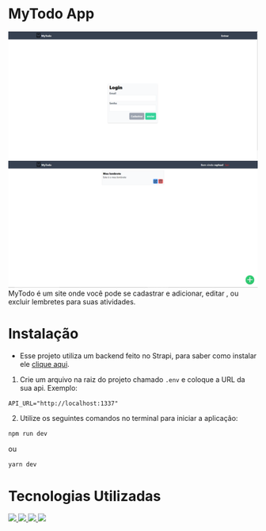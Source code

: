 # MyTodo App
<img src='./public/Readme/login.png'>
<img src='./public/Readme/lembretes.png'>
MyTodo é um site onde você pode se cadastrar e adicionar, editar , ou excluir lembretes para suas atividades.

# Instalação

* Esse projeto utiliza um backend feito no Strapi, para saber como instalar ele [clique aqui](https://github.com/RaphaelAbracos/Mytodo-backend).

1. Crie um arquivo na raiz do projeto chamado `.env` e coloque a URL da sua api. Exemplo:
```
API_URL="http://localhost:1337"
```

2. Utilize os seguintes comandos no terminal para iniciar a aplicação:

```bash
npm run dev
```
ou
```bash
yarn dev
```



# Tecnologias Utilizadas
<a href='https://nextjs.org/'>
<img src='https://cdn.worldvectorlogo.com/logos/next-js.svg' width='40'>
</a>
<a href='https://strapi.io/'>
<img src='https://cdn.worldvectorlogo.com/logos/strapi-2.svg' width='40'>
</a>
<a href='https://www.mongodb.com/'>
<img src='https://cdn.worldvectorlogo.com/logos/mongodb-icon-1.svg' width='40'>
</a>
<a href='https://tailwindcss.com/'>
<img src='https://cdn.worldvectorlogo.com/logos/tailwindcss.svg' width='40'>
</a>
